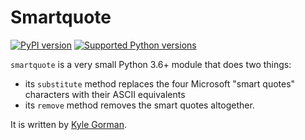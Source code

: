 # Smartquote

[![PyPI
version](https://badge.fury.io/py/smart.svg)](https://pypi.org/project/smart)
[![Supported Python
versions](https://img.shields.io/pypi/pyversions/smart.svg)](https://pypi.org/project/smart)

`smartquote` is a very small Python 3.6+ module that does two things:

* its `substitute` method replaces the four Microsoft "smart quotes" characters
  with their ASCII equivalents
* its `remove` method removes the smart quotes altogether.

It is written by [Kyle Gorman](kylebgorman@gmail.com).
